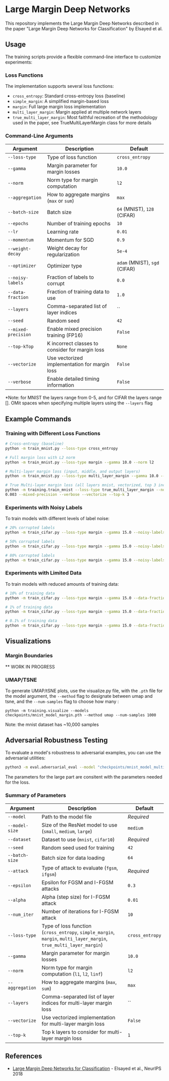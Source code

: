 # Large Margin Deep Networks

This repository implements the Large Margin Deep Networks described in the paper "Large Margin Deep Networks for Classification" by Elsayed et al.

## Usage

The training scripts provide a flexible command-line interface to customize experiments:

### Loss Functions

The implementation supports several loss functions:

- `cross_entropy`: Standard cross-entropy loss (baseline)
- `simple_margin`: A simplified margin-based loss
- `margin`: Full large margin loss implementation
- `multi_layer_margin`: Margin applied at multiple network layers
- `true_multi_layer_margin`: Most faithful recreation of the methodology used in the paper, see TrueMultiLayerMargin class for more details

### Command-Line Arguments

| Argument | Description | Default |
|----------|-------------|---------|
| `--loss-type` | Type of loss function | `cross_entropy` |
| `--gamma` | Margin parameter for margin losses | `10.0` |
| `--norm` | Norm type for margin computation | `l2` |
| `--aggregation` | How to aggregate margins (`max` or `sum`) | `max` |
| `--batch-size` | Batch size | `64` (MNIST), `128` (CIFAR) |
| `--epochs` | Number of training epochs | `10` |
| `--lr` | Learning rate | `0.01` |
| `--momentum` | Momentum for SGD | `0.9` |
| `--weight-decay` | Weight decay for regularization | `5e-4` |
| `--optimizer` | Optimizer type | `adam` (MNIST), `sgd` (CIFAR) |
| `--noisy-labels` | Fraction of labels to corrupt | `0.0` |
| `--data-fraction` | Fraction of training data to use | `1.0` |
| `--layers` | Comma-separated list of layer indices | `` |
| `--seed` | Random seed | `42` |
| `--mixed-precision` | Enable mixed precision training (FP16) | `False` |
| `--top-kTop` | K incorrect classes to consider for margin loss | `None` |
| `--vectorize` | Use vectorized implementation for margin loss | `False` |
| `--verbose` | Enable detailed timing information | `False` |

*Note: for MNIST the layers range from 0-5, and for CIFAR the layers range []. OMit spaces when specifying multiple layers using the `--layers` flag

## Example Commands

### Training with Different Loss Functions

```bash
# Cross-entropy (baseline)
python -m train_mnist.py --loss-type cross_entropy

# Full margin loss with L2 norm
python -m train_mnist.py --loss-type margin --gamma 10.0 --norm l2

# Multi-layer margin loss (input, middle, and output layers)
python -m train_mnist.py --loss-type multi_layer_margin --gamma 10.0 --layers "0,3,5"

# True Multi-layer margin loss (all layers mnist, vectorized, top 3 incorrect classes, mixed precision)
python -m training.train_mnist --loss-type true_multi_layer_margin --norm l2 --gamma 1.0 --layers "0,1,2,3,4,5" --batch-size 128 --lr 
0.003 --mixed-precision --verbose --vectorize --top-k 3
```

### Experiments with Noisy Labels

To train models with different levels of label noise:

```bash
# 20% corrupted labels
python -m train_cifar.py --loss-type margin --gamma 15.0 --noisy-labels 0.2

# 50% corrupted labels
python -m train_cifar.py --loss-type margin --gamma 15.0 --noisy-labels 0.5

# 80% corrupted labels
python -m train_cifar.py --loss-type margin --gamma 15.0 --noisy-labels 0.8
```

### Experiments with Limited Data

To train models with reduced amounts of training data:

```bash
# 10% of training data
python -m train_cifar.py --loss-type margin --gamma 15.0 --data-fraction 0.1

# 1% of training data
python -m train_cifar.py --loss-type margin --gamma 15.0 --data-fraction 0.01

# 0.1% of training data
python -m train_cifar.py --loss-type margin --gamma 15.0 --data-fraction 0.001
```
## Visualizations

### Margin Boundaries
** WORK IN PROGRESS

### UMAP/TSNE

To generate UMAP/tSNE plots, use the visualize.py file, with the `.pth` file for the model argument, the `--method` flag to designate between umap and tsne, and the `--num-samples` flag to choose how many :

`python -m training.visualize --models checkpoints/mnist_model_margin.pth --method umap --num-samples 1000`

Note: the mnist dataset has ~10,000 samples

## Adversarial Robustness Testing

To evaluate a model's robustness to adversarial examples, you can use the adversarial utilities:

```bash
python3 -m eval.adversarial_eval --model "checkpoints/mnist_model_multi_layer_margin.pth" --dataset 'mnist' --batch-size 128 --attack 'fgsm' --norm l2 --gamma 1.0 --layers "0,1,2,3,4,5"  --top-k 3 --vectorize --epsilon 0.3 --loss-type 'multi_layer_margin'               
```

The parameters for the large part are consitent with the parameters needed for the loss.

### Summary of Parameters
| Argument | Description | Default |
|----------|-------------|---------|
| `--model` | Path to the model file | *Required* |
| `--model-size` | Size of the ResNet model to use (`small`, `medium`, `large`) | `medium` |
| `--dataset` | Dataset to use (`mnist`, `cifar10`) | *Required* |
| `--seed` | Random seed used for training | `42` |
| `--batch-size` | Batch size for data loading | `64` |
| `--attack` | Type of attack to evaluate (`fgsm`, `ifgsm`) | *Required* |
| `--epsilon` | Epsilon for FGSM and I-FGSM attacks | `0.3` |
| `--alpha` | Alpha (step size) for I-FGSM attack | `0.01` |
| `--num_iter` | Number of iterations for I-FGSM attack | `10` |
| `--loss-type` | Type of loss function (`cross_entropy`, `simple_margin`, `margin`, `multi_layer_margin`, `true_multi_layer_margin`) | `cross_entropy` |
| `--gamma` | Margin parameter for margin losses | `10.0` |
| `--norm` | Norm type for margin computation (`l1`, `l2`, `linf`) | `l2` |
| `--aggregation` | How to aggregate margins (`max`, `sum`) | `max` |
| `--layers` | Comma-separated list of layer indices for multi-layer margin loss | `` |
| `--vectorize` | Use vectorized implementation for multi-layer margin loss | `False` |
| `--top-k` | Top k layers to consider for multi-layer margin loss | `1` |

## References

- [Large Margin Deep Networks for Classification](https://arxiv.org/abs/1803.05598) - Elsayed et al., NeurIPS 2018
